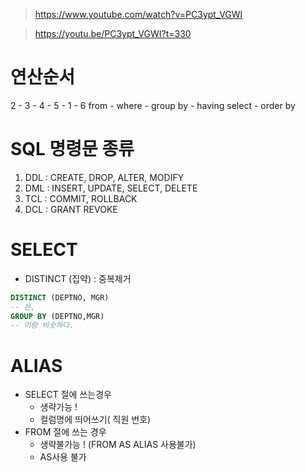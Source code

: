 > https://www.youtube.com/watch?v=PC3ypt_VGWI

> https://youtu.be/PC3ypt_VGWI?t=330

# 연산순서

2 - 3 - 4 - 5 - 1 - 6
from - where - group by - having select - order by

# SQL 명령문 종류

1. DDL : CREATE, DROP, ALTER, MODIFY
2. DML : INSERT, UPDATE, SELECT, DELETE
3. TCL : COMMIT, ROLLBACK
4. DCL : GRANT REVOKE

# SELECT

- DISTINCT (집약) : 중복제거

```sql
DISTINCT (DEPTNO, MGR)
-- 은,
GROUP BY (DEPTNO,MGR)
-- 이랑 비슷하다.
```

# ALIAS

- SELECT 절에 쓰는경우
  - 생략가능 !
  - 컬럼명에 띄어쓰기( 직원 번호)
- FROM 절에 쓰는 경우
  - 생략불가능 ! (FROM AS ALIAS 사용불가)
  - AS사용 불가
